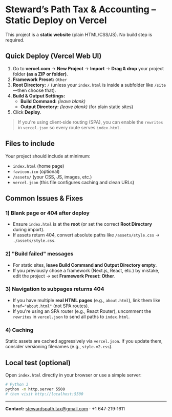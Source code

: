 
# Steward’s Path Tax & Accounting – Static Deploy on Vercel

This project is a **static website** (plain HTML/CSS/JS). No build step is required.

## Quick Deploy (Vercel Web UI)

1. Go to **vercel.com** → **New Project** → **Import** → **Drag & drop** your project folder **(as a ZIP or folder)**.
2. **Framework Preset:** `Other`
3. **Root Directory:** `/` (unless your `index.html` is inside a subfolder like `/site`—then choose that).
4. **Build & Output Settings:**
   - **Build Command:** *(leave blank)*
   - **Output Directory:** *(leave blank)* (for plain static sites)
5. Click **Deploy**.

> If you're using client‑side routing (SPA), you can enable the `rewrites` in `vercel.json` so every route serves `index.html`.

## Files to include

Your project should include at minimum:
- `index.html` (home page)
- `favicon.ico` (optional)
- `/assets/` (your CSS, JS, images, etc.)
- `vercel.json` (this file configures caching and clean URLs)

## Common Issues & Fixes

### 1) Blank page or 404 after deploy
- Ensure `index.html` is at the **root** (or set the correct **Root Directory** during import).
- If assets return 404, convert absolute paths like `/assets/style.css` → `./assets/style.css`.

### 2) "Build failed" messages
- For static sites, **leave Build Command and Output Directory empty**.
- If you previously chose a framework (Next.js, React, etc.) by mistake, edit the project → set **Framework Preset: Other**.

### 3) Navigation to subpages returns 404
- If you have multiple **real HTML pages** (e.g., `about.html`), link them like `href="about.html"` (not SPA routes).
- If you're using an SPA router (e.g., React Router), uncomment the `rewrites` in `vercel.json` to send all paths to `index.html`.

### 4) Caching
Static assets are cached aggressively via `vercel.json`. If you update them, consider versioning filenames (e.g., `style.v2.css`).

## Local test (optional)
Open `index.html` directly in your browser or use a simple server:

```bash
# Python 3
python -m http.server 5500
# then visit http://localhost:5500
```

---

**Contact:** stewardspath.tax@gmail.com · +1 647‑219‑1611
